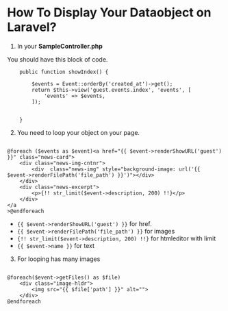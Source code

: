 # How To Display Your Dataobject on Laravel?

1. In your **SampleController.php**

You should have this block of code.
```
	public function showIndex() {

       	$events = Event::orderBy('created_at')->get();
        return $this->view('guest.events.index', 'events', [
        	'events' => $events,
        ]);


	}
```

2. You need to loop your object on your page.

```

@foreach ($events as $event)<a href="{{ $event->renderShowURL('guest') }}" class="news-card">
	<div class="news-img-cntnr">
		<div  class="news-img" style="background-image: url('{{ $event->renderFilePath('file_path') }}')"></div>
	</div>
	<div class="news-excerpt">
		<p>{!! str_limit($event->description, 200) !!}</p>
	</div>
</a
>@endforeach

```
- ``{{ $event->renderShowURL('guest') }}`` for href.
- ``{{ $event->renderFilePath('file_path') }}`` for images
- ``{!! str_limit($event->description, 200) !!}`` for htmleditor with limit
- ``{{ $event->name }}`` for text

3. For looping has many images

```

@foreach($event->getFiles() as $file)
	<div class="image-hldr">
		<img src="{{ $file['path'] }}" alt="">
	</div>
@endforeach

```